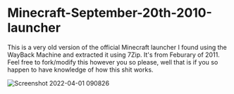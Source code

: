 # Minecraft-September-20th-2010-launcher
This is a very old version of the official Minecraft launcher I found using the WayBack Machine and extracted it using 7Zip.
It's from Feburary of 2011. Feel free to fork/modify this however you so please, well that is if you so happen to have knowledge of how this shit works.

![Screenshot 2022-04-01 090826](https://user-images.githubusercontent.com/86744606/161280247-574aa471-9143-4b13-85ed-d5a9be56f14a.png)
